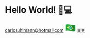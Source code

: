 <h1>
  Hello World!
  🤘💻
</h1>  

carlosuhlmann@hotmail.com  <img style="margin: 0 auto" alt="Brazil!" src="https://github.com/carlosuhlmann/carlosuhlmann/blob/master/brazil.gif" height="25"> :brazil: 
  

 




<!---
## GitHub Status:
![github stats](https://github-readme-stats.vercel.app/api?username=carlosuhlmann&show_icons=true)
## Top Languages Card:
[![Top Langs](https://github-readme-stats.vercel.app/api/top-langs/?username=carlosuhlmann)](https://github.com/carlosuhlmann/github-readme-stats)
-->






